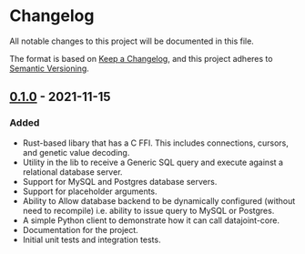 # Changelog

All notable changes to this project will be documented in this file.

The format is based on [Keep a Changelog](https://keepachangelog.com/en/1.0.0/),
and this project adheres to [Semantic Versioning](https://semver.org/spec/v2.0.0.html).

## [0.1.0] - 2021-11-15
### Added
- Rust-based libary that has a C FFI. This includes connections, cursors, and genetic value decoding.
- Utility in the lib to receive a Generic SQL query and execute against a relational database server.
- Support for MySQL and Postgres database servers.
- Support for placeholder arguments.
- Ability to Allow database backend to be dynamically configured (without need to recompile) i.e. ability to issue query to MySQL or Postgres.
- A simple Python client to demonstrate how it can call datajoint-core.
- Documentation for the project.
- Initial unit tests and integration tests.


[0.1.0]: https://github.com/datajoint/datajoint-core/milestone/3
